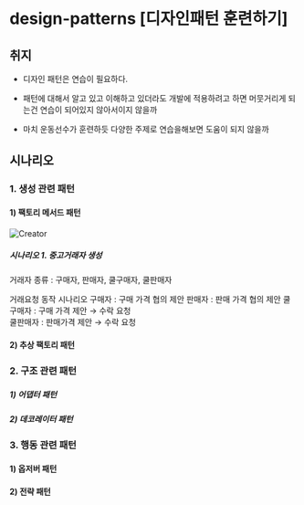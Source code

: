 # design-patterns [디자인패턴 훈련하기]

## 취지

* 디자인 패턴은 연습이 필요하다. 

* 패턴에 대해서 알고 있고 이해하고 있더라도 개발에 적용하려고 하면 머뭇거리게 되는건 연습이 되어있지 않아서이지 않을까

* 마치 운동선수가 훈련하듯 다양한 주제로 연습을해보면 도움이 되지 않을까

## 시나리오
### 1. 생성 관련 패턴
#### 1) 팩토리 메서드 패턴

![Creator](https://user-images.githubusercontent.com/35210426/190898532-e08a949b-b1b4-44c0-87fa-8d2fef636fda.png)


##### 시나리오 1. 중고거래자 생성

거래자 종류 :  구매자, 판매자, 쿨구매자, 쿨판매자

거래요청 동작 시나리오
구매자 : 구매 가격 협의 제안 
판매자 :  판매 가격 협의 제안
쿨구매자 : 구매 가격 제안 → 수락 요청  
쿨판매자 : 판매가격 제안 → 수락 요청





#### 2) 추상 팩토리 패턴

### 2. 구조 관련 패턴

##### 1) 어댑터 패턴

##### 2) 데코레이터 패턴

### 3. 행동 관련 패턴

#### 1) 옵저버 패턴

#### 2) 전략 패턴
